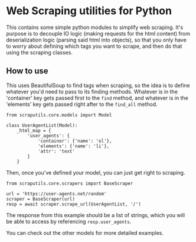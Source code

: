# Web Scraping utilities for Python   
This contains some simple python modules to simplify web scraping. It's purpose is to decouple IO logic (making requests for the html content) from deserialization logic 
(parsing said html into objects), so that you only have to worry about defining which tags you want to scrape, and then do that using the scraping classes.

## How to use
This uses BeautifulSoup to find tags when scraping, so the idea is to define whatever you'd need to pass to its finding methods. Whatever is in the 'container' key gets 
passed first to the `find` method, and whatever is in the 'elements' key gets passed right after to the `find_all` method.
```
from scraputils.core.models import Model

class UserAgentList(Model):
    _html_map = {
        'user_agents': {
            'container': {'name': 'ol'},
            'elements': {'name': 'li'},
            'attr': 'text'
        }
    }
```

Then, once you've defined your model, you can just get right to scraping.
```
from scraputils.core.scrapers import BaseScraper

url = 'https://user-agents.net/random'
scraper = BaseScraper(url)
resp = await scraper.scrape_url(UserAgentList, '/')
```
The response from this example should be a list of strings, which you will be able to access by referencing `resp.user_agents`.

You can check out the other models for more detailed examples.
